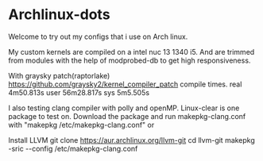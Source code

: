 # Archlinux-dots

Welcome to try out my configs that i use on Arch linux. 

My custom kernels are compiled on a intel nuc 13 1340 i5.
And are trimmed from modules with the help of modprobed-db
to get high responsiveness.

With graysky patch(raptorlake) https://github.com/graysky2/kernel_compiler_patch compile times.
real    4m50.813s
user    56m28.817s
sys     5m5.505s

I also testing clang compiler with polly and openMP.
Linux-clear is one package to test on.
Download the package and run makepkg-clang.conf with
"makepkg  /etc/makepkg-clang.conf" or 

Install LLVM
git clone https://aur.archlinux.org/llvm-git
cd llvm-git
makepkg -sric --config /etc/makepkg-clang.conf
